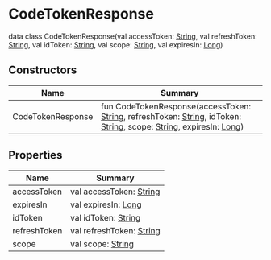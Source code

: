 # CodeTokenResponse

data class CodeTokenResponse(val accessToken: [String](https://kotlinlang.org/api/latest/jvm/stdlib/kotlin/-string/index.html), val refreshToken: [String](https://kotlinlang.org/api/latest/jvm/stdlib/kotlin/-string/index.html), val idToken: [String](https://kotlinlang.org/api/latest/jvm/stdlib/kotlin/-string/index.html), val scope: [String](https://kotlinlang.org/api/latest/jvm/stdlib/kotlin/-string/index.html), val expiresIn: [Long](https://kotlinlang.org/api/latest/jvm/stdlib/kotlin/-long/index.html))

## Constructors

| Name              | Summary                                                                                                                                                                                                                                                                                                                                                                                                                                                                                           |
| ----------------- | ------------------------------------------------------------------------------------------------------------------------------------------------------------------------------------------------------------------------------------------------------------------------------------------------------------------------------------------------------------------------------------------------------------------------------------------------------------------------------------------------- |
| CodeTokenResponse | fun CodeTokenResponse(accessToken: [String](https://kotlinlang.org/api/latest/jvm/stdlib/kotlin/-string/index.html), refreshToken: [String](https://kotlinlang.org/api/latest/jvm/stdlib/kotlin/-string/index.html), idToken: [String](https://kotlinlang.org/api/latest/jvm/stdlib/kotlin/-string/index.html), scope: [String](https://kotlinlang.org/api/latest/jvm/stdlib/kotlin/-string/index.html), expiresIn: [Long](https://kotlinlang.org/api/latest/jvm/stdlib/kotlin/-long/index.html)) |

## Properties

| Name         | Summary                                                                                            |
| ------------ | -------------------------------------------------------------------------------------------------- |
| accessToken  | val accessToken: [String](https://kotlinlang.org/api/latest/jvm/stdlib/kotlin/-string/index.html)  |
| expiresIn    | val expiresIn: [Long](https://kotlinlang.org/api/latest/jvm/stdlib/kotlin/-long/index.html)        |
| idToken      | val idToken: [String](https://kotlinlang.org/api/latest/jvm/stdlib/kotlin/-string/index.html)      |
| refreshToken | val refreshToken: [String](https://kotlinlang.org/api/latest/jvm/stdlib/kotlin/-string/index.html) |
| scope        | val scope: [String](https://kotlinlang.org/api/latest/jvm/stdlib/kotlin/-string/index.html)        |
